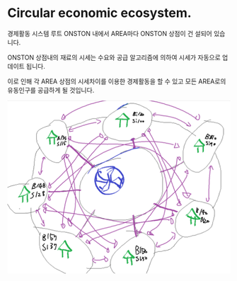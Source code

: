 # Circular economic ecosystem.

경제활동 시스템 루트 ONSTON 내에서 AREA마다 ONSTON 상점이 건 설되어 있습니다.

&#x20;ONSTON 상점내의 재료의 시세는 수요와 공급 알고리즘에 의하여 시세가 자동으로 업데이트 됩니다.&#x20;

이로 인해 각 AREA 상점의 시세차이를 이용한 경제활동을 할 수 있고 모든 AREA로의 유동인구를 공급하게 될 것입니다.



![](<../../.gitbook/assets/image (3) (1) (1).png>)
